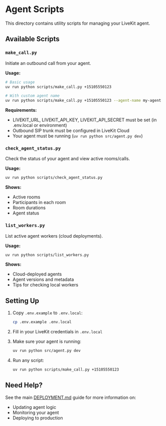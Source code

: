 # Agent Scripts

This directory contains utility scripts for managing your LiveKit agent.

## Available Scripts

### `make_call.py`
Initiate an outbound call from your agent.

**Usage:**
```bash
# Basic usage
uv run python scripts/make_call.py +15105550123

# With custom agent name
uv run python scripts/make_call.py +15105550123 --agent-name my-agent
```

**Requirements:**
- LIVEKIT_URL, LIVEKIT_API_KEY, LIVEKIT_API_SECRET must be set (in .env.local or environment)
- Outbound SIP trunk must be configured in LiveKit Cloud
- Your agent must be running (`uv run python src/agent.py dev`)

### `check_agent_status.py`
Check the status of your agent and view active rooms/calls.

**Usage:**
```bash
uv run python scripts/check_agent_status.py
```

**Shows:**
- Active rooms
- Participants in each room
- Room durations
- Agent status

### `list_workers.py`
List active agent workers (cloud deployments).

**Usage:**
```bash
uv run python scripts/list_workers.py
```

**Shows:**
- Cloud-deployed agents
- Agent versions and metadata
- Tips for checking local workers

## Setting Up

1. Copy `.env.example` to `.env.local`:
   ```bash
   cp .env.example .env.local
   ```

2. Fill in your LiveKit credentials in `.env.local`

3. Make sure your agent is running:
   ```bash
   uv run python src/agent.py dev
   ```

4. Run any script:
   ```bash
   uv run python scripts/make_call.py +15105550123
   ```

## Need Help?

See the main [DEPLOYMENT.md](../DEPLOYMENT.md) guide for more information on:
- Updating agent logic
- Monitoring your agent
- Deploying to production

